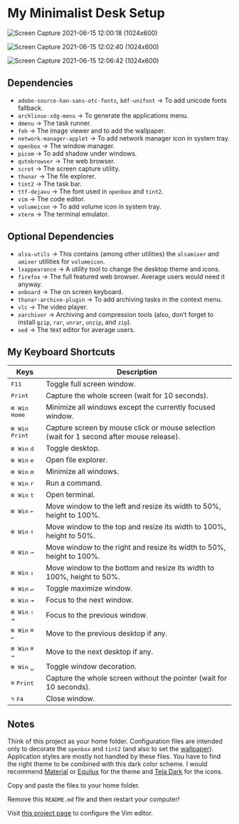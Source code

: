 My Minimalist Desk Setup
========================

![Screen Capture 2021-06-15 12:00:18 (1024x600)](https://user-images.githubusercontent.com/1669261/121998326-e6de7980-cdd5-11eb-8973-99093c208595.png)

![Screen Capture 2021-06-15 12:02:40 (1024x600)](https://user-images.githubusercontent.com/1669261/121998333-e8a83d00-cdd5-11eb-9387-a3a6ccc7a126.png)

![Screen Capture 2021-06-15 12:06:42 (1024x600)](https://user-images.githubusercontent.com/1669261/121998341-ea720080-cdd5-11eb-980f-bf59ffb6c1c8.png)

Dependencies
------------

 - `adobe-source-han-sans-otc-fonts`, `bdf-unifont` → To add unicode fonts fallback.
 - `archlinux-xdg-menu` → To generate the applications menu.
 - `dmenu` → The task runner.
 - `feh` → The image viewer and to add the wallpaper.
 - `network-manager-applet` → To add network manager icon in system tray.
 - `openbox` → The window manager.
 - `picom` → To add shadow under windows.
 - `qutebrowser` → The web browser.
 - `scrot` → The screen capture utility.
 - `thunar` → The file explorer.
 - `tint2` → The task bar.
 - `ttf-dejavu` → The font used in `openbox` and `tint2`.
 - `vim` → The code editor.
 - `volumeicon` → To add volume icon in system tray.
 - `xterm` → The terminal emulator.

Optional Dependencies
---------------------

 - `alsa-utils` → This contains (among other utilities) the `alsamixer` and `amixer` utilities for `volumeicon`.
 - `lxappearance` → A utility tool to change the desktop theme and icons.
 - `firefox` → The full featured web browser. Average users would need it anyway.
 - `onboard` → The on screen keyboard.
 - `thunar-archive-plugin` → To add archiving tasks in the context menu.
 - `vlc` → The video player.
 - `xarchiver` → Archiving and compression tools (also, don&rsquo;t forget to install `gzip`, `rar`, `unrar`, `unzip`, and `zip`).
 - `xed` → The text editor for average users.

My Keyboard Shortcuts
---------------------

Keys | Description
---- | -----------
<kbd>F11</kbd> | Toggle full screen window.
<kbd>Print</kbd> | Capture the whole screen (wait for 10 seconds).
<kbd>⊞ Win</kbd> <kbd>Home</kbd> | Minimize all windows except the currently focused window.
<kbd>⊞ Win</kbd> <kbd>Print</kbd> | Capture screen by mouse click or mouse selection (wait for 1 second after mouse release).
<kbd>⊞ Win</kbd> <kbd>d</kbd> | Toggle desktop.
<kbd>⊞ Win</kbd> <kbd>e</kbd> | Open file explorer.
<kbd>⊞ Win</kbd> <kbd>m</kbd> | Minimize all windows.
<kbd>⊞ Win</kbd> <kbd>r</kbd> | Run a command.
<kbd>⊞ Win</kbd> <kbd>t</kbd> | Open terminal.
<kbd>⊞ Win</kbd> <kbd>←</kbd> | Move window to the left and resize its width to 50%, height to 100%.
<kbd>⊞ Win</kbd> <kbd>↑</kbd> | Move window to the top and resize its width to 100%, height to 50%.
<kbd>⊞ Win</kbd> <kbd>→</kbd> | Move window to the right and resize its width to 50%, height to 100%.
<kbd>⊞ Win</kbd> <kbd>↓</kbd> | Move window to the bottom and resize its width to 100%, height to 50%.
<kbd>⊞ Win</kbd> <kbd>↵</kbd> | Toggle maximize window.
<kbd>⊞ Win</kbd> <kbd>⇥</kbd> | Focus to the next window.
<kbd>⊞ Win</kbd> <kbd>⇧</kbd> <kbd>⇥</kbd> | Focus to the previous window.
<kbd>⊞ Win</kbd> <kbd>⌘</kbd> <kbd>←</kbd> | Move to the previous desktop if any.
<kbd>⊞ Win</kbd> <kbd>⌘</kbd> <kbd>→</kbd> | Move to the next desktop if any.
<kbd>⊞ Win</kbd> <kbd>␣</kbd> | Toggle window decoration.
<kbd>⌘</kbd> <kbd>Print</kbd> | Capture the whole screen without the pointer (wait for 10 seconds).
<kbd>⌥</kbd> <kbd>F4</kbd> | Close window.

Notes
-----

Think of this project as your home folder. Configuration files are intended only to decorate the `openbox` and `tint2` (and also to set the [wallpaper](https://thewallpaper.co/landscape-mountainautumn-leaves-road-nature-desktop-wallpapers-green-fall-colorful-download-hd-wallpapers-path-wallpaper-for-smart-pnone-treeshd-wallpapers/)). Application styles are mostly not handled by these files. You have to find the right theme to be combined with this dark color scheme. I would recommend [Material](https://www.opendesktop.org/s/Gnome/p/1316887) or [Equilux](https://www.opendesktop.org/s/Gnome/p/1182169) for the theme and [Tela Dark](https://www.opendesktop.org/s/Gnome/p/1279924) for the icons.

Copy and paste the files to your home folder.

Remove this `README.md` file and then restart your computer!

Visit [this project page](https://github.com/taufik-nurrohman/vim) to configure the Vim editor.
